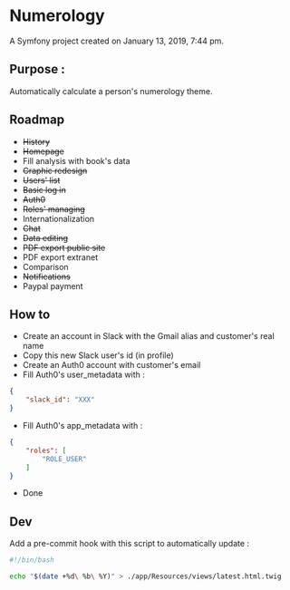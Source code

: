 Numerology
============

A Symfony project created on January 13, 2019, 7:44 pm.

## Purpose :
Automatically calculate a person's numerology theme.

## Roadmap
- ~~History~~
- ~~Homepage~~
- Fill analysis with book's data
- ~~Graphic redesign~~
- ~~Users' list~~
- ~~Basic log in~~
- ~~Auth0~~
- ~~Roles' managing~~
- Internationalization
- ~~Chat~~
- ~~Data editing~~
- ~~PDF export public site~~
- PDF export extranet
- Comparison
- ~~Notifications~~
- Paypal payment

## How to
- Create an account in Slack with the Gmail alias and customer's real name
- Copy this new Slack user's id (in profile)
- Create an Auth0 account with customer's email
- Fill Auth0's user_metadata with :
```json
{
    "slack_id": "XXX"
}
```
- Fill Auth0's app_metadata with :
```json
{
    "roles": [
        "ROLE_USER"
    ]
}
```
- Done

## Dev
Add a pre-commit hook with this script to automatically update :
```bash
#!/bin/bash

echo "$(date +%d\ %b\ %Y)" > ./app/Resources/views/latest.html.twig
```